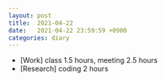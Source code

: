 ```yaml
---
layout: post
title:  2021-04-22
date:   2021-04-22 23:59:59 +0900
categories: diary
---
```


- [Work] class 1.5 hours, meeting 2.5 hours
- [Research] coding 2 hours
